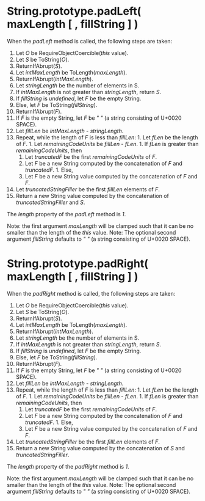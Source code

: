 # String.prototype.padLeft( maxLength [ , fillString ] )

When the _padLeft_ method is called, the following steps are taken:
  1. Let _O_ be RequireObjectCoercible(*this* value).
  1. Let _S_ be ToString(_O_).
  1. ReturnIfAbrupt(_S_).
  1. Let _intMaxLength_ be ToLength(_maxLength_).
  1. ReturnIfAbrupt(_intMaxLength_).
  1. Let _stringLength_ be the number of elements in S.
  1. If _intMaxLength_ is not greater than _stringLength_, return _S_.
  1. If _fillString_ is *undefined*, let _F_ be the empty String.
  1. Else, let _F_ be ToString(_fillString_).
  1. ReturnIfAbrupt(_F_).
  1. If _F_ is the empty String, let _F_ be *" "* (a string consisting of U+0020 SPACE).
  1. Let _fillLen_ be _intMaxLength_ - _stringLength_.
  1. Repeat, while the length of _F_ is less than _fillLen_:
    1. Let _fLen_ be the length of _F_.
    1. Let _remainingCodeUnits_ be _fillLen_ - _fLen_.
    1. If _fLen_ is greater than _remainingCodeUnits_, then
      1. Let _truncatedF_ be the first _remainingCodeUnits_ of _F_.
      1. Let _F_ be a new String computed by the concatenation of _F_ and _truncatedF_.
    1. Else,
      1. Let _F_ be a new String value computed by the concatenation of _F_ and _F_.
  1. Let _truncatedStringFiller_ be the first _fillLen_ elements of _F_.
  1. Return a new String value computed by the concatenation of _truncatedStringFiller_ and _S_.

The _length_ property of the _padLeft_ method is *1*.

Note: the first argument _maxLength_ will be clamped such that it can be no smaller than the length of the *this* value.
Note: The optional second argument _fillString_ defaults to *" "* (a string consisting of U+0020 SPACE).

# String.prototype.padRight( maxLength [ , fillString ] )

When the _padRight_ method is called, the following steps are taken:
  1. Let _O_ be RequireObjectCoercible(*this* value).
  1. Let _S_ be ToString(_O_).
  1. ReturnIfAbrupt(_S_).
  1. Let _intMaxLength_ be ToLength(_maxLength_).
  1. ReturnIfAbrupt(_intMaxLength_).
  1. Let _stringLength_ be the number of elements in S.
  1. If _intMaxLength_ is not greater than _stringLength_, return _S_.
  1. If _fillString_ is *undefined*, let _F_ be the empty String.
  1. Else, let _F_ be ToString(_fillString_).
  1. ReturnIfAbrupt(_F_).
  1. If _F_ is the empty String, let _F_ be *" "* (a string consisting of U+0020 SPACE).
  1. Let _fillLen_ be _intMaxLength_ - _stringLength_.
  1. Repeat, while the length of _F_ is less than _fillLen_:
    1. Let _fLen_ be the length of _F_.
    1. Let _remainingCodeUnits_ be _fillLen_ - _fLen_.
    1. If _fLen_ is greater than _remainingCodeUnits_, then
      1. Let _truncatedF_ be the first _remainingCodeUnits_ of _F_.
      1. Let _F_ be a new String computed by the concatenation of _F_ and _truncatedF_.
    1. Else,
      1. Let _F_ be a new String value computed by the concatenation of _F_ and _F_.
  1. Let _truncatedStringFiller_ be the first _fillLen_ elements of _F_.
  1. Return a new String value computed by the concatenation of _S_ and _truncatedStringFiller_.

The _length_ property of the _padRight_ method is *1*.

Note: the first argument _maxLength_ will be clamped such that it can be no smaller than the length of the *this* value.
Note: The optional second argument _fillString_ defaults to *" "* (a string consisting of U+0020 SPACE).

